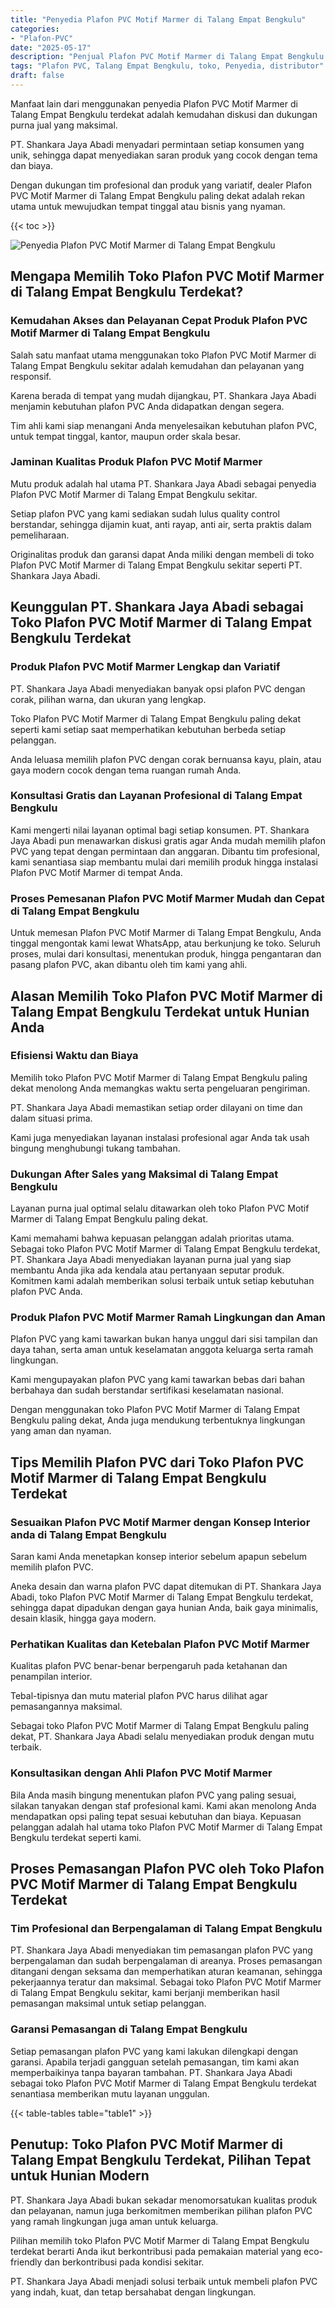 ```yaml
---
title: "Penyedia Plafon PVC Motif Marmer di Talang Empat Bengkulu"
categories: 
- "Plafon-PVC"
date: "2025-05-17"
description: "Penjual Plafon PVC Motif Marmer di Talang Empat Bengkulu untuk tempat tinggal, office, dan ritel. Produk berkualitas, variasi motif, variasi warna modern, dengan layanan penempatan oleh tenaga ahli berpengalaman dan jaminan resmi!|Servis penyediaan Plafon PVC Motif Marmer di Talang Empat Bengkulu untuk kebutuhan tempat tinggal, office, atau gerai, dengan plafon berkualitas dan penempatan oleh tenaga ahli berpengalaman dan garansi resmi.|Solusi Plafon PVC Motif Marmer di Talang Empat Bengkulu yang terpercaya untuk rumah, perkantoran, serta ritel, bersama produk terbaik dan pemasangan dikerjakan oleh teknisi ahli dan kepastian resmi.|Penjualan Plafon PVC Motif Marmer di Talang Empat Bengkulu bagi tempat tinggal, kantor, dan ritel, dengan material berkualitas dan penempatan ditangani oleh tenaga ahli profesional, disertai beserta garansi resmi.}"
tags: "Plafon PVC, Talang Empat Bengkulu, toko, Penyedia, distributor"
draft: false
---
```


Manfaat lain dari menggunakan penyedia Plafon PVC Motif Marmer di Talang Empat Bengkulu terdekat adalah kemudahan diskusi dan dukungan purna jual yang maksimal.

PT. Shankara Jaya Abadi menyadari permintaan setiap konsumen yang unik, sehingga dapat menyediakan saran produk yang cocok dengan tema dan biaya.

Dengan dukungan tim profesional dan produk yang variatif, dealer Plafon PVC Motif Marmer di Talang Empat Bengkulu paling dekat adalah rekan utama untuk mewujudkan tempat tinggal atau bisnis yang nyaman.

{{< toc >}}

![Penyedia Plafon PVC Motif Marmer di Talang Empat Bengkulu](/images/Plafon-PVC/Penyedia-Plafon-PVC-Motif-Marmer-di-Talang-Empat-Bengkulu.png)


## Mengapa Memilih Toko Plafon PVC Motif Marmer di Talang Empat Bengkulu Terdekat?

### Kemudahan Akses dan Pelayanan Cepat Produk Plafon PVC Motif Marmer di Talang Empat Bengkulu

Salah satu manfaat utama menggunakan toko Plafon PVC Motif Marmer di Talang Empat Bengkulu sekitar adalah kemudahan dan pelayanan yang responsif.

Karena berada di tempat yang mudah dijangkau, PT. Shankara Jaya Abadi menjamin kebutuhan plafon PVC Anda didapatkan dengan segera.

Tim ahli kami siap menangani Anda menyelesaikan kebutuhan plafon PVC, untuk tempat tinggal, kantor, maupun order skala besar.

### Jaminan Kualitas Produk Plafon PVC Motif Marmer

Mutu produk adalah hal utama PT. Shankara Jaya Abadi sebagai penyedia Plafon PVC Motif Marmer di Talang Empat Bengkulu sekitar.

Setiap plafon PVC yang kami sediakan sudah lulus quality control berstandar, sehingga dijamin kuat, anti rayap, anti air, serta praktis dalam pemeliharaan.

Originalitas produk dan garansi dapat Anda miliki dengan membeli di toko Plafon PVC Motif Marmer di Talang Empat Bengkulu sekitar seperti PT. Shankara Jaya Abadi.

## Keunggulan PT. Shankara Jaya Abadi sebagai Toko Plafon PVC Motif Marmer di Talang Empat Bengkulu Terdekat

### Produk Plafon PVC Motif Marmer Lengkap dan Variatif

PT. Shankara Jaya Abadi menyediakan banyak opsi plafon PVC dengan corak, pilihan warna, dan ukuran yang lengkap.

Toko Plafon PVC Motif Marmer di Talang Empat Bengkulu paling dekat seperti kami setiap saat memperhatikan kebutuhan berbeda setiap pelanggan.

Anda leluasa memilih plafon PVC dengan corak bernuansa kayu, plain, atau gaya modern cocok dengan tema ruangan rumah Anda.

### Konsultasi Gratis dan Layanan Profesional di Talang Empat Bengkulu

Kami mengerti nilai layanan optimal bagi setiap konsumen. PT. Shankara Jaya Abadi pun menawarkan diskusi gratis agar Anda mudah memilih plafon PVC yang tepat dengan permintaan dan anggaran. Dibantu tim profesional, kami senantiasa siap membantu mulai dari memilih produk hingga instalasi Plafon PVC Motif Marmer di tempat Anda.

### Proses Pemesanan Plafon PVC Motif Marmer Mudah dan Cepat di Talang Empat Bengkulu

Untuk memesan Plafon PVC Motif Marmer di Talang Empat Bengkulu, Anda tinggal mengontak kami lewat WhatsApp, atau berkunjung ke toko. Seluruh proses, mulai dari konsultasi, menentukan produk, hingga pengantaran dan pasang plafon PVC, akan dibantu oleh tim kami yang ahli.

## Alasan Memilih Toko Plafon PVC Motif Marmer di Talang Empat Bengkulu Terdekat untuk Hunian Anda

### Efisiensi Waktu dan Biaya

Memilih toko Plafon PVC Motif Marmer di Talang Empat Bengkulu paling dekat menolong Anda memangkas waktu serta pengeluaran pengiriman.

PT. Shankara Jaya Abadi memastikan setiap order dilayani on time dan dalam situasi prima.

Kami juga menyediakan layanan instalasi profesional agar Anda tak usah bingung menghubungi tukang tambahan.

### Dukungan After Sales yang Maksimal di Talang Empat Bengkulu

Layanan purna jual optimal selalu ditawarkan oleh toko Plafon PVC Motif Marmer di Talang Empat Bengkulu paling dekat.

Kami memahami bahwa kepuasan pelanggan adalah prioritas utama. Sebagai toko Plafon PVC Motif Marmer di Talang Empat Bengkulu terdekat, PT. Shankara Jaya Abadi menyediakan layanan purna jual yang siap membantu Anda jika ada kendala atau pertanyaan seputar produk. Komitmen kami adalah memberikan solusi terbaik untuk setiap kebutuhan plafon PVC Anda.

### Produk Plafon PVC Motif Marmer Ramah Lingkungan dan Aman

Plafon PVC yang kami tawarkan bukan hanya unggul dari sisi tampilan dan daya tahan, serta aman untuk keselamatan anggota keluarga serta ramah lingkungan.

Kami mengupayakan plafon PVC yang kami tawarkan bebas dari bahan berbahaya dan sudah berstandar sertifikasi keselamatan nasional.

Dengan menggunakan toko Plafon PVC Motif Marmer di Talang Empat Bengkulu paling dekat, Anda juga mendukung terbentuknya lingkungan yang aman dan nyaman.

## Tips Memilih Plafon PVC dari Toko Plafon PVC Motif Marmer di Talang Empat Bengkulu Terdekat

### Sesuaikan Plafon PVC Motif Marmer dengan Konsep Interior anda di Talang Empat Bengkulu

Saran kami Anda menetapkan konsep interior sebelum apapun sebelum memilih plafon PVC.

Aneka desain dan warna plafon PVC dapat ditemukan di PT. Shankara Jaya Abadi, toko Plafon PVC Motif Marmer di Talang Empat Bengkulu terdekat, sehingga dapat dipadukan dengan gaya hunian Anda, baik gaya minimalis, desain klasik, hingga gaya modern.

### Perhatikan Kualitas dan Ketebalan Plafon PVC Motif Marmer

Kualitas plafon PVC benar-benar berpengaruh pada ketahanan dan penampilan interior.

Tebal-tipisnya dan mutu material plafon PVC harus dilihat agar pemasangannya maksimal.

Sebagai toko Plafon PVC Motif Marmer di Talang Empat Bengkulu paling dekat, PT. Shankara Jaya Abadi selalu menyediakan produk dengan mutu terbaik.

### Konsultasikan dengan Ahli Plafon PVC Motif Marmer

Bila Anda masih bingung menentukan plafon PVC yang paling sesuai, silakan tanyakan dengan staf profesional kami. Kami akan menolong Anda mendapatkan opsi paling tepat sesuai kebutuhan dan biaya. Kepuasan pelanggan adalah hal utama toko Plafon PVC Motif Marmer di Talang Empat Bengkulu terdekat seperti kami.

## Proses Pemasangan Plafon PVC oleh Toko Plafon PVC Motif Marmer di Talang Empat Bengkulu Terdekat

### Tim Profesional dan Berpengalaman di Talang Empat Bengkulu

PT. Shankara Jaya Abadi menyediakan tim pemasangan plafon PVC yang berpengalaman dan sudah berpengalaman di areanya. Proses pemasangan ditangani dengan seksama dan memperhatikan aturan keamanan, sehingga pekerjaannya teratur dan maksimal. Sebagai toko Plafon PVC Motif Marmer di Talang Empat Bengkulu sekitar, kami berjanji memberikan hasil pemasangan maksimal untuk setiap pelanggan.

### Garansi Pemasangan di Talang Empat Bengkulu

Setiap pemasangan plafon PVC yang kami lakukan dilengkapi dengan garansi. Apabila terjadi gangguan setelah pemasangan, tim kami akan memperbaikinya tanpa bayaran tambahan. PT. Shankara Jaya Abadi sebagai toko Plafon PVC Motif Marmer di Talang Empat Bengkulu terdekat senantiasa memberikan mutu layanan unggulan.

{{< table-tables table="table1" >}}

## Penutup: Toko Plafon PVC Motif Marmer di Talang Empat Bengkulu Terdekat, Pilihan Tepat untuk Hunian Modern

PT. Shankara Jaya Abadi bukan sekadar menomorsatukan kualitas produk dan pelayanan, namun juga berkomitmen memberikan pilihan plafon PVC yang ramah lingkungan juga aman untuk keluarga.

Pilihan memilih toko Plafon PVC Motif Marmer di Talang Empat Bengkulu terdekat berarti Anda ikut berkontribusi pada pemakaian material yang eco-friendly dan berkontribusi pada kondisi sekitar.

PT. Shankara Jaya Abadi menjadi solusi terbaik untuk membeli plafon PVC yang indah, kuat, dan tetap bersahabat dengan lingkungan.